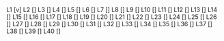 L1 [v]
L2 []
L3 []
L4 []
L5 []
L6 []
L7 []
L8 []
L9 []
L10 []
L11 []
L12 []
L13 []
L14 []
L15 []
L16 []
L17 []
L18 []
L19 []
L20 []
L21 []
L22 []
L23 []
L24 []
L25 []
L26 []
L27 []
L28 []
L29 []
L30 []
L31 []
L32 []
L33 []
L34 []
L35 []
L36 []
L37 []
L38 []
L39 []
L40 []
